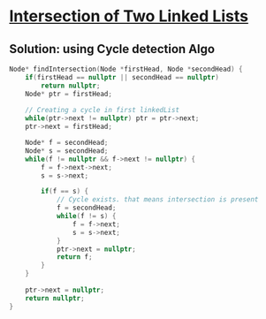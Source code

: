 # [Intersection of Two Linked Lists](https://www.codingninjas.com/studio/problems/intersection-of-linked-list_630457)

## Solution: using Cycle detection Algo
```c++
Node* findIntersection(Node *firstHead, Node *secondHead) {
    if(firstHead == nullptr || secondHead == nullptr)
        return nullptr;
    Node* ptr = firstHead;
    
    // Creating a cycle in first linkedList
    while(ptr->next != nullptr) ptr = ptr->next;
    ptr->next = firstHead;

    Node* f = secondHead;
    Node* s = secondHead;
    while(f != nullptr && f->next != nullptr) {
        f = f->next->next;
        s = s->next;

        if(f == s) {
            // Cycle exists. that means intersection is present
            f = secondHead;
            while(f != s) {
                f = f->next;
                s = s->next;
            }
            ptr->next = nullptr;
            return f;
        }
    }
    
    ptr->next = nullptr;
    return nullptr;
}
```